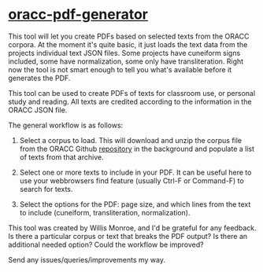 # [oracc-pdf-generator](https://willismonroe.github.io/oracc-pdf-generator/)
This tool will let you create PDFs based on selected texts from the ORACC corpora.
At the moment it's quite basic, it just loads the text data from the projects individual text JSON files.
Some projects have cuneiform signs included, some have normalization, some only have transliteration.
Right now the tool is not smart enough to tell you what's available before it generates the PDF.

This tool can be used to create PDFs of texts for classroom use, or personal study and reading.
All texts are credited according to the information in the ORACC JSON file.

The general workflow is as follows:

1. Select a corpus to load. This will download and unzip the corpus file from the ORACC Github
[repository](https://github.com/oracc/json) in the background and populate a list of texts from that archive.

2. Select one or more texts to include in your PDF. It can be useful here to use your webbrowsers find feature
(usually Ctrl-F or Command-F) to search for texts.

3. Select the options for the PDF: page size, and which lines from the text to include (cuneiform,
transliteration, normalization).

This tool was created by Willis Monroe, and I'd be grateful for any feedback. Is there a particular corpus
or text that breaks the PDF output? Is there an additional needed option? Could the workflow be improved?

Send any issues/queries/improvements my way.
